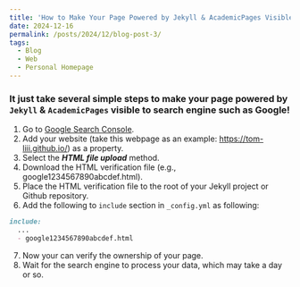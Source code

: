 ```yaml
---
title: 'How to Make Your Page Powered by Jekyll & AcademicPages Visible to Search Engine'
date: 2024-12-16
permalink: /posts/2024/12/blog-post-3/
tags:
  - Blog
  - Web
  - Personal Homepage
---
```

### It just take several simple steps to make your page powered by `Jekyll` & `AcademicPages` visible to search engine such as Google!
1. Go to [Google Search Console](https://search.google.com/search-console).
2. Add your website (take this webpage as an example: https://tom-liii.github.io/) as a property.
3. Select the ***HTML file upload*** method.
4. Download the HTML verification file (e.g., google1234567890abcdef.html).
5. Place the HTML verification file to the root of your Jekyll project or Github repository.
6. Add the following to `include` section in `_config.yml` as following:
```markdown
include:
  ...
  - google1234567890abcdef.html
```
7. Now your can verify the ownership of your page. 
8. Wait for the search engine to process your data, which may take a day or so. 